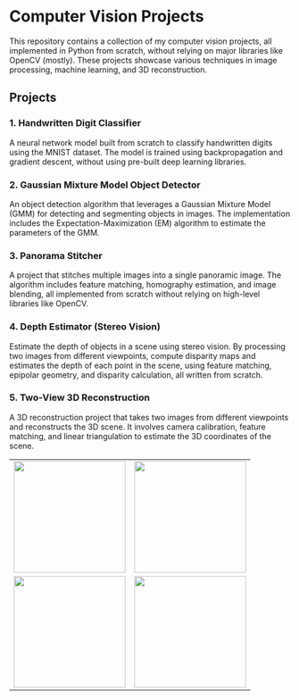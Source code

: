 # Computer Vision Projects

This repository contains a collection of my computer vision projects, all implemented in Python from scratch, without relying on major libraries like OpenCV (mostly). These projects showcase various techniques in image processing, machine learning, and 3D reconstruction.

## Projects

### 1. Handwritten Digit Classifier
A neural network model built from scratch to classify handwritten digits using the MNIST dataset. The model is trained using backpropagation and gradient descent, without using pre-built deep learning libraries.

### 2. Gaussian Mixture Model Object Detector
An object detection algorithm that leverages a Gaussian Mixture Model (GMM) for detecting and segmenting objects in images. The implementation includes the Expectation-Maximization (EM) algorithm to estimate the parameters of the GMM.

### 3. Panorama Stitcher
A project that stitches multiple images into a single panoramic image. The algorithm includes feature matching, homography estimation, and image blending, all implemented from scratch without relying on high-level libraries like OpenCV.

### 4. Depth Estimator (Stereo Vision)
Estimate the depth of objects in a scene using stereo vision. By processing two images from different viewpoints, compute disparity maps and estimates the depth of each point in the scene, using feature matching, epipolar geometry, and disparity calculation, all written from scratch.

### 5. Two-View 3D Reconstruction
A 3D reconstruction project that takes two images from different viewpoints and reconstructs the 3D scene. It involves camera calibration, feature matching, and linear triangulation to estimate the 3D coordinates of the scene.


<table>
  <tr>
    <td><img src="https://github.com/user-attachments/assets/1bc54197-f3b4-4662-8764-7b192bc46eda" width="200"/></td>
    <td><img src="https://github.com/user-attachments/assets/4a89e91d-5bec-419d-904e-e75301f9154a" width="200"/></td>
  </tr>
  <tr>
    <td><img src="https://github.com/user-attachments/assets/e55dd977-a041-4db2-8460-0b5bc3b9677e" width="200"/></td>
    <td><img src="https://github.com/user-attachments/assets/4710ce67-1a32-4788-99a8-15533295dc9d" width="200"/></td>
  </tr>
</table>


